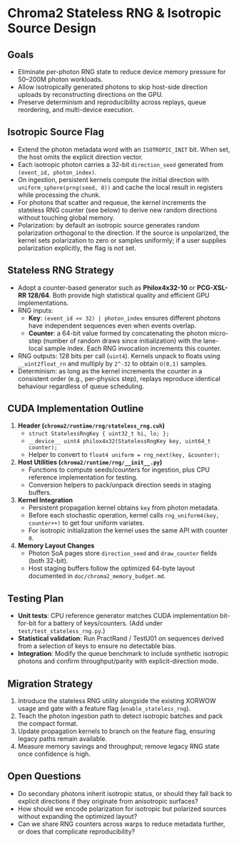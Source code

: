 # Chroma2 Stateless RNG & Isotropic Source Design

## Goals
- Eliminate per-photon RNG state to reduce device memory pressure for 50–200M photon workloads.
- Allow isotropically generated photons to skip host-side direction uploads by reconstructing directions on the GPU.
- Preserve determinism and reproducibility across replays, queue reordering, and multi-device execution.

## Isotropic Source Flag
- Extend the photon metadata word with an `ISOTROPIC_INIT` bit. When set, the host omits the explicit direction vector.
- Each isotropic photon carries a 32-bit `direction_seed` generated from `(event_id, photon_index)`.
- On ingestion, persistent kernels compute the initial direction with `uniform_sphere(prng(seed, 0))` and cache the local result in registers while processing the chunk.
- For photons that scatter and requeue, the kernel increments the stateless RNG counter (see below) to derive new random directions without touching global memory.
- Polarization: by default an isotropic source generates random polarization orthogonal to the direction. If the source is unpolarized, the kernel sets polarization to zero or samples uniformly; if a user supplies polarization explicitly, the flag is not set.

## Stateless RNG Strategy
- Adopt a counter-based generator such as **Philox4x32-10** or **PCG-XSL-RR 128/64**. Both provide high statistical quality and efficient GPU implementations.
- RNG inputs:
  - **Key**: `(event_id << 32) | photon_index` ensures different photons have independent sequences even when events overlap.
  - **Counter**: a 64-bit value formed by concatenating the photon micro-step (number of random draws since initialization) with the lane-local sample index. Each RNG invocation increments this counter.
- RNG outputs: 128 bits per call (`uint4`). Kernels unpack to floats using `__uint2float_rn` and multiply by `2^-32` to obtain `U(0,1)` samples.
- Determinism: as long as the kernel increments the counter in a consistent order (e.g., per-physics step), replays reproduce identical behaviour regardless of queue scheduling.

## CUDA Implementation Outline
1. **Header (`chroma2/runtime/rng/stateless_rng.cuh`)**
   - `struct StatelessRngKey { uint32_t hi, lo; };`
   - `__device__ uint4 philox4x32(StatelessRngKey key, uint64_t counter);`
   - Helper to convert to `float4 uniform = rng_next(key, &counter);`
2. **Host Utilities (`chroma2/runtime/rng/__init__.py`)**
   - Functions to compute seeds/counters for ingestion, plus CPU reference implementation for testing.
   - Conversion helpers to pack/unpack direction seeds in staging buffers.
3. **Kernel Integration**
   - Persistent propagation kernel obtains `key` from photon metadata.
   - Before each stochastic operation, kernel calls `rng_uniform4(key, counter++)` to get four uniform variates.
   - For isotropic initialization the kernel uses the same API with counter `0`.
4. **Memory Layout Changes**
   - Photon SoA pages store `direction_seed` and `draw_counter` fields (both 32-bit).
   - Host staging buffers follow the optimized 64-byte layout documented in `doc/chroma2_memory_budget.md`.

## Testing Plan
- **Unit tests**: CPU reference generator matches CUDA implementation bit-for-bit for a battery of keys/counters. (Add under `test/test_stateless_rng.py`.)
- **Statistical validation**: Run PractRand / TestU01 on sequences derived from a selection of keys to ensure no detectable bias.
- **Integration**: Modify the queue benchmark to include synthetic isotropic photons and confirm throughput/parity with explicit-direction mode.

## Migration Strategy
1. Introduce the stateless RNG utility alongside the existing XORWOW usage and gate with a feature flag (`enable_stateless_rng`).
2. Teach the photon ingestion path to detect isotropic batches and pack the compact format.
3. Update propagation kernels to branch on the feature flag, ensuring legacy paths remain available.
4. Measure memory savings and throughput; remove legacy RNG state once confidence is high.

## Open Questions
- Do secondary photons inherit isotropic status, or should they fall back to explicit directions if they originate from anisotropic surfaces?
- How should we encode polarization for isotropic but polarized sources without expanding the optimized layout?
- Can we share RNG counters across warps to reduce metadata further, or does that complicate reproducibility?

